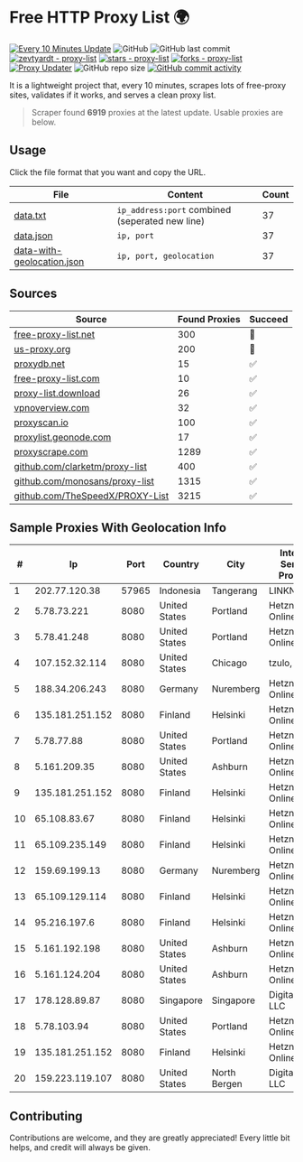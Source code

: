 
# Free HTTP Proxy List 🌍

[![Every 10 Minutes Update](https://github.com/mertguvencli/http-proxy-list/actions/workflows/main.yml/badge.svg?branch=main)](https://github.com/mertguvencli/http-proxy-list/actions/workflows/main.yml)
![GitHub](https://img.shields.io/github/license/mertguvencli/http-proxy-list)
![GitHub last commit](https://img.shields.io/github/last-commit/mertguvencli/http-proxy-list)
[![zevtyardt - proxy-list](https://img.shields.io/static/v1?label=zevtyardt&message=proxy-list&color=blue&logo=github)](https://github.com/zevtyardt/proxy-list "Go to GitHub repo")
[![stars - proxy-list](https://img.shields.io/github/stars/zevtyardt/proxy-list?style=social)](https://github.com/zevtyardt/proxy-list)
[![forks - proxy-list](https://img.shields.io/github/forks/zevtyardt/proxy-list?style=social)](https://github.com/zevtyardt/proxy-list)
[![Proxy Updater](https://github.com/zevtyardt/proxy-list/workflows/Proxy%20Updater/badge.svg)](https://github.com/zevtyardt/proxy-list/actions?query=workflow:"Proxy+Updater")
![GitHub repo size](https://img.shields.io/github/repo-size/zevtyardt/proxy-list)
[![GitHub commit activity](https://img.shields.io/github/commit-activity/m/zevtyardt/proxy-list?logo=commits)](https://github.com/zevtyardt/proxy-list/commits/main)

It is a lightweight project that, every 10 minutes, scrapes lots of free-proxy sites, validates if it works, and serves a clean proxy list.

> Scraper found **6919** proxies at the latest update. Usable proxies are below.

## Usage

Click the file format that you want and copy the URL.

|File|Content|Count|
|----|-------|-----|
|[data.txt](https://raw.githubusercontent.com/mertguvencli/http-proxy-list/main/proxy-list/data.txt)|`ip_address:port` combined (seperated new line)|37|
|[data.json](https://raw.githubusercontent.com/mertguvencli/http-proxy-list/main/proxy-list/data.json)|`ip, port`|37|
|[data-with-geolocation.json](https://raw.githubusercontent.com/mertguvencli/http-proxy-list/main/proxy-list/data-with-geolocation.json)|`ip, port, geolocation`|37|

## Sources

|Source|Found Proxies|Succeed|
|------|-------------|-------|
|[free-proxy-list.net](https://free-proxy-list.net)|300|🚫|
|[us-proxy.org](https://www.us-proxy.org)|200|🚫|
|[proxydb.net](http://proxydb.net)|15|✅|
|[free-proxy-list.com](https://free-proxy-list.com/?page=&port=&type%5B%5D=http&type%5B%5D=https&up_time=0&search=Search)|10|✅|
|[proxy-list.download](https://www.proxy-list.download/HTTP)|26|✅|
|[vpnoverview.com](https://vpnoverview.com/privacy/anonymous-browsing/free-proxy-servers)|32|✅|
|[proxyscan.io](https://www.proxyscan.io)|100|✅|
|[proxylist.geonode.com](https://proxylist.geonode.com/api/proxy-list?limit=300&page=1&sort_by=lastChecked&sort_type=desc&protocols=http,https)|17|✅|
|[proxyscrape.com](https://api.proxyscrape.com/v2/?request=displayproxies&protocol=http&timeout=10000&country=all&ssl=all&anonymity=all)|1289|✅|
|[github.com/clarketm/proxy-list](https://raw.githubusercontent.com/clarketm/proxy-list/master/proxy-list-raw.txt)|400|✅|
|[github.com/monosans/proxy-list](https://raw.githubusercontent.com/monosans/proxy-list/main/proxies/http.txt)|1315|✅|
|[github.com/TheSpeedX/PROXY-List](https://raw.githubusercontent.com/TheSpeedX/PROXY-List/master/http.txt)|3215|✅|


## Sample Proxies With Geolocation Info

|#|Ip|Port|Country|City|Internet Service Provider|
|-|--|----|-------|----|-------------------------|
|1|202.77.120.38|57965|Indonesia|Tangerang|LINKNET|
|2|5.78.73.221|8080|United States|Portland|Hetzner Online GmbH|
|3|5.78.41.248|8080|United States|Portland|Hetzner Online GmbH|
|4|107.152.32.114|8080|United States|Chicago|tzulo, inc.|
|5|188.34.206.243|8080|Germany|Nuremberg|Hetzner Online GmbH|
|6|135.181.251.152|8080|Finland|Helsinki|Hetzner Online GmbH|
|7|5.78.77.88|8080|United States|Portland|Hetzner Online GmbH|
|8|5.161.209.35|8080|United States|Ashburn|Hetzner Online GmbH|
|9|135.181.251.152|8080|Finland|Helsinki|Hetzner Online GmbH|
|10|65.108.83.67|8080|Finland|Helsinki|Hetzner Online GmbH|
|11|65.109.235.149|8080|Finland|Helsinki|Hetzner Online GmbH|
|12|159.69.199.13|8080|Germany|Nuremberg|Hetzner Online GmbH|
|13|65.109.129.114|8080|Finland|Helsinki|Hetzner Online GmbH|
|14|95.216.197.6|8080|Finland|Helsinki|Hetzner Online GmbH|
|15|5.161.192.198|8080|United States|Ashburn|Hetzner Online GmbH|
|16|5.161.124.204|8080|United States|Ashburn|Hetzner Online GmbH|
|17|178.128.89.87|8080|Singapore|Singapore|DigitalOcean, LLC|
|18|5.78.103.94|8080|United States|Portland|Hetzner Online GmbH|
|19|135.181.251.152|8080|Finland|Helsinki|Hetzner Online GmbH|
|20|159.223.119.107|8080|United States|North Bergen|DigitalOcean, LLC|



## Contributing

Contributions are welcome, and they are greatly appreciated! Every
little bit helps, and credit will always be given.

